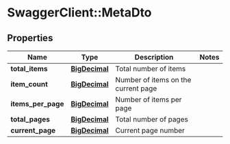 # SwaggerClient::MetaDto

## Properties
Name | Type | Description | Notes
------------ | ------------- | ------------- | -------------
**total_items** | [**BigDecimal**](BigDecimal.md) | Total number of items | 
**item_count** | [**BigDecimal**](BigDecimal.md) | Number of items on the current page | 
**items_per_page** | [**BigDecimal**](BigDecimal.md) | Number of items per page | 
**total_pages** | [**BigDecimal**](BigDecimal.md) | Total number of pages | 
**current_page** | [**BigDecimal**](BigDecimal.md) | Current page number | 

